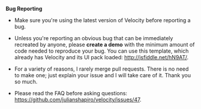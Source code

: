 **Bug Reporting**

- Make sure you're using the latest version of Velocity before reporting a bug.

- Unless you're reporting an obvious bug that can be immediately recreated by anyone, please **create a demo** with the minimum amount of code needed to reproduce your bug. You can use this template, which already has Velocity and its UI pack loaded: http://jsfiddle.net/hN9AT/.

- For a variety of reasons, I rarely merge pull requests. There is no need to make one; just explain your issue and I will take care of it. Thank you so much.

- Please read the FAQ before asking questions: https://github.com/julianshapiro/velocity/issues/47.
